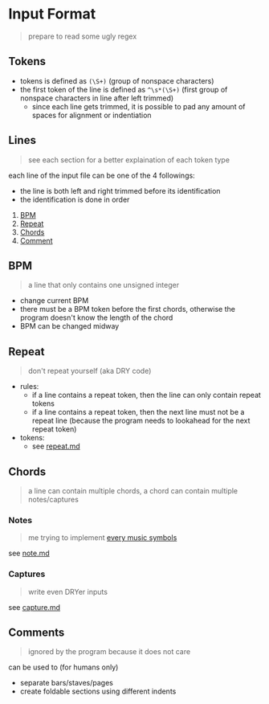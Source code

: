 # Input Format
> prepare to read some ugly regex

## Tokens
- tokens is defined as `(\S+)` (group of nonspace characters)
- the first token of the line is defined as `^\s*(\S+)` (first group of nonspace characters in line after left trimmed)
  - since each line gets trimmed, it is possible to pad any amount of spaces for alignment or indentiation

## Lines
> see each section for a better explaination of each token type

each line of the input file can be one of the 4 followings:
  - the line is both left and right trimmed before its identification
  - the identification is done in order


1. [BPM](#bpm)
2. [Repeat](#repeat)
3. [Chords](#chords)
4. [Comment](#comment)

## BPM
> a line that only contains one unsigned integer

- change current BPM
- there must be a BPM token before the first chords, otherwise the program doesn't know the length of the chord
- BPM can be changed midway

## Repeat
> don't repeat yourself (aka DRY code)

- rules:
  - if a line contains a repeat token, then the line can only contain repeat tokens
  - if a line contains a repeat token, then the next line must not be a repeat line (because the program needs to lookahead for the next repeat token)
- tokens:
  - see [repeat.md](./repeat.md)


## Chords
> a line can contain multiple chords, a chord can contain multiple notes/captures<br>

### Notes
> me trying to implement [every music symbols](https://en.wikipedia.org/wiki/List_of_musical_symbols)

see [note.md](./note.md)

### Captures
> write even DRYer inputs

see [capture.md](./capture.md)

## Comments
> ignored by the program because it does not care

can be used to (for humans only)

- separate bars/staves/pages
- create foldable sections using different indents
